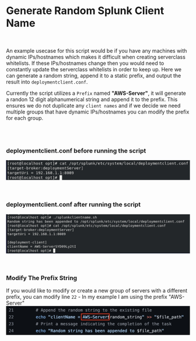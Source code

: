 # Generate Random Splunk Client Name

<br />

An example usecase for this script would be if you have any machines with dynamic IPs/hostnames which makes it difficult when creating serverclass whitelists. If these IPs/hostnames change then you would need to constantly update the serverclass whitelists in order to keep up. Here we can generate a random string, append it to a static prefix, and output the result into `deploymentclient.conf`.<br />

Currently the script utilizes a `Prefix` named **"AWS-Server"**, it will generate a randon 12 digit alphanumerical string and append it to the prefix. This ensures we do not duplicate any `client names` and if we decide we need multiple groups that have dynamic IPs/hostnames you can modify the prefix for each group.<br />

<br /><br />

### deploymentclient.conf before running the script
![Alt text](https://github.com/gagechil04/Generate_Random_Splunk_Client_Name/blob/main/Resources/before.jpg "Before Running Script")

<br />

### deploymentclient.conf after running the script
![Alt text](https://github.com/gagechil04/Generate_Random_Splunk_Client_Name/blob/main/Resources/after.jpg "After Running Script")

<br />

### Modify The Prefix String
If you would like to modify or create a new group of servers with a different prefix, you can modify line `22` - In my example I am using the prefix "AWS-Server"
![Alt text](https://github.com/gagechil04/Generate_Random_Splunk_Client_Name/blob/main/Resources/prefix_string.jpg "String Prefix")
